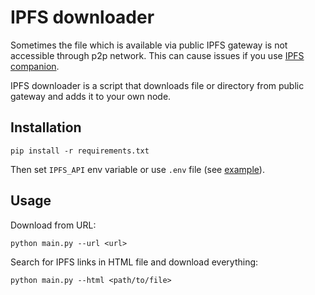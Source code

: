 # IPFS downloader

Sometimes the file which is available via public IPFS gateway is not accessible through p2p network. This can cause issues if you use [IPFS companion](https://github.com/ipfs-shipyard/ipfs-companion).

IPFS downloader is a script that downloads file or directory from public gateway and adds it to your own node.

## Installation

```
pip install -r requirements.txt
```

Then set `IPFS_API` env variable or use `.env` file (see [example](.env.example)).

## Usage

Download from URL:

```
python main.py --url <url>
```

Search for IPFS links in HTML file and download everything:

```
python main.py --html <path/to/file>
```
